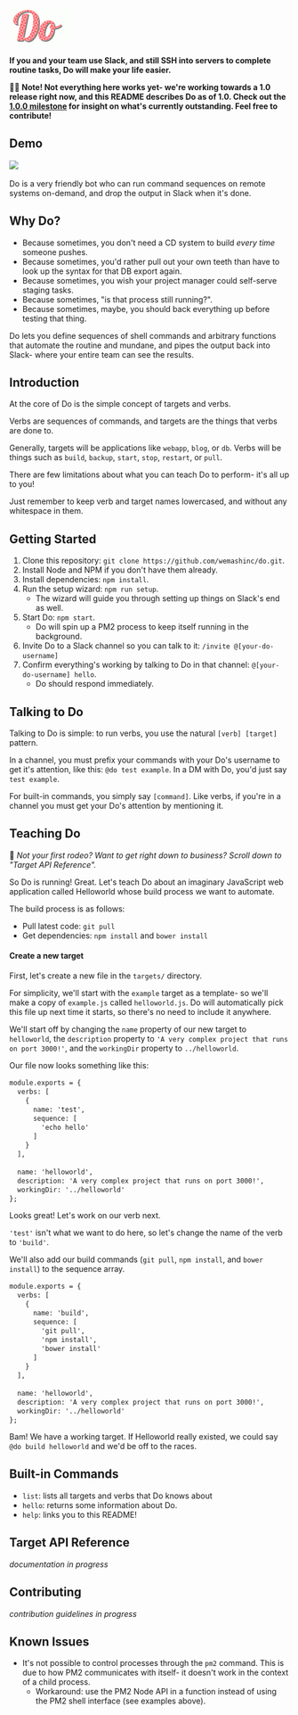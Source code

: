 ![Do](/assets/TL8gMbjz.gif)

**If you and your team use Slack, and still SSH into servers to complete routine tasks, Do will make your life easier.**

🚨🚨 **Note! Not everything here works yet- we're working towards a 1.0 release right now, and this README describes Do as of 1.0. Check out the [1.0.0 milestone](https://github.com/wemashinc/do/milestones/1.0.0) for insight on what's currently outstanding. Feel free to contribute!**

## Demo

![](http://g.recordit.co/Wk17StFZeC.gif)

Do is a very friendly bot who can run command sequences on remote systems on-demand, and drop the output in Slack when it's done.

## Why Do?

- Because sometimes, you don't need a CD system to build _every time_ someone pushes.
- Because sometimes, you'd rather pull out your own teeth than have to look up the syntax for that DB export again.
- Because sometimes, you wish your project manager could self-serve staging tasks.
- Because sometimes, "is that process still running?".
- Because sometimes, maybe, you should back everything up before testing that thing.

Do lets you define sequences of shell commands and arbitrary functions that automate the routine and mundane, and pipes the output back into Slack- where your entire team can see the results.

## Introduction

At the core of Do is the simple concept of targets and verbs.

Verbs are sequences of commands, and targets are the things that verbs are done to.

Generally, targets will be applications like `webapp`, `blog`, or `db`.
Verbs will be things such as `build`, `backup`, `start`, `stop`, `restart`, or `pull`.

There are few limitations about what you can teach Do to perform- it's all up to you!

Just remember to keep verb and target names lowercased, and without any whitespace in them.

## Getting Started

1. Clone this repository: `git clone https://github.com/wemashinc/do.git`.
2. Install Node and NPM if you don't have them already.
3. Install dependencies: `npm install`.
4. Run the setup wizard: `npm run setup`.
	- The wizard will guide you through setting up things on Slack's end as well.
5. Start Do: `npm start`.
	- Do will spin up a PM2 process to keep itself running in the background.
6. Invite Do to a Slack channel so you can talk to it: `/invite @[your-do-username]`
7. Confirm everything's working by talking to Do in that channel: `@[your-do-username] hello`.
	- Do should respond immediately.


## Talking to Do

Talking to Do is simple: to run verbs, you use the natural `[verb] [target]` pattern.

In a channel, you must prefix your commands with your Do's username to get it's attention, like this: `@do test example`. In a DM with Do, you'd just say `test example`.

For built-in commands, you simply say `[command]`. Like verbs, if you're in a channel you must get your Do's attention by mentioning it.

## Teaching Do

:thought_balloon: _Not your first rodeo? Want to get right down to business? Scroll down to "Target API Reference"._

So Do is running! Great. Let's teach Do about an imaginary JavaScript web application called Helloworld whose build process we want to automate.

The build process is as follows: 
- Pull latest code: `git pull`
- Get dependencies: `npm install` and `bower install`

#### Create a new target

First, let's create a new file in the `targets/` directory. 

For simplicity, we'll start with the `example` target as a template- so we'll make a copy of `example.js` called `helloworld.js`.  Do will automatically pick this file up next time it starts, so there's no need to include it anywhere.

We'll start off by changing the `name` property of our new target to `helloworld`, the `description` property to `'A very complex project that runs on port 3000!'`, and the `workingDir` property to `../helloworld`.

Our file now looks something like this:

```
module.exports = {
  verbs: [
    {
      name: 'test',
      sequence: [
        'echo hello'
      ]
    }
  ],

  name: 'helloworld',
  description: 'A very complex project that runs on port 3000!',
  workingDir: '../helloworld'
};

```

Looks great! Let's work on our verb next.

`'test'` isn't what we want to do here, so let's change the name of the verb to `'build'`.

We'll also add our build commands (`git pull`, `npm install`, and `bower install`) to the sequence array.

```
module.exports = {
  verbs: [
    {
      name: 'build',
      sequence: [
        'git pull',
        'npm install',
        'bower install'
      ]
    }
  ],

  name: 'helloworld',
  description: 'A very complex project that runs on port 3000!',
  workingDir: '../helloworld'
};

```

Bam! We have a working target. If Helloworld really existed, we could say `@do build helloworld` and we'd be off to the races.

## Built-in Commands
- `list`: lists all targets and verbs that Do knows about
- `hello`: returns some information about Do.
- `help`: links you to this README!

## Target API Reference

_documentation in progress_

## Contributing

_contribution guidelines in progress_

## Known Issues

- It's not possible to control processes through the `pm2` command. This is due to how PM2 communicates with itself- it doesn't work in the context of a child process.
	- Workaround: use the PM2 Node API in a function instead of using the PM2 shell interface (see examples above).
